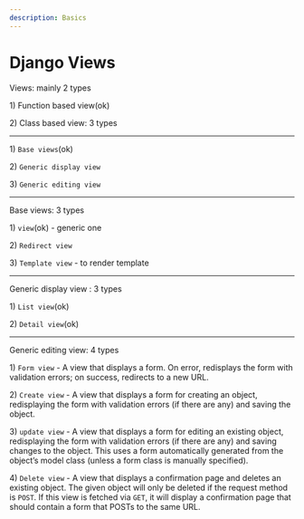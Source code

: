 ```yaml
---
description: Basics
---
```


# Django Views

Views:  mainly 2 types

1\) Function based view\(ok\)

2\) Class based view: 3 types

------------------------------------------------------------------------------------------------------------

1\) `Base views`\(ok\)

2\) `Generic display view`

3\) `Generic editing view`

------------------------------------------------------------------------------------------------------------

Base  views: 3 types

1\) `view`\(ok\) - generic one

2\) `Redirect view` 

3\) `Template view` - to render template

------------------------------------------------------------------------------------------------------------

Generic display view : 3 types

1\) `List view`\(ok\)

2\) `Detail view`\(ok\)

------------------------------------------------------------------------------------------------------------

Generic editing view: 4 types

1\) `Form view` - A view that displays a form. On error, redisplays the form with validation errors; on success, redirects to a new URL.

2\) `Create view` - A view that displays a form for creating an object, redisplaying the form with validation errors \(if there are any\) and saving the object.

3\) `update view` - A view that displays a form for editing an existing object, redisplaying the form with validation errors \(if there are any\) and saving changes to the object. This uses a form automatically generated from the object’s model class \(unless a form class is manually specified\).

4\) `Delete view` -  A view that displays a confirmation page and deletes an existing object. The given object will only be deleted if the request method is `POST`. If this view is fetched via `GET`, it will display a confirmation page that should contain a form that POSTs to the same URL.






